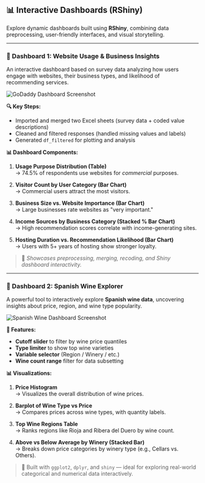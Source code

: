 ## 📊 Interactive Dashboards (RShiny)

Explore dynamic dashboards built using **RShiny**, combining data preprocessing, user-friendly interfaces, and visual storytelling.

---

### 🧼 Dashboard 1: Website Usage & Business Insights

An interactive dashboard based on survey data analyzing how users engage with websites, their business types, and likelihood of recommending services.

![GoDaddy Dashboard Screenshot](https://github.com/choulythy/Dashboard-Rshiny-/blob/main/Screenshot%202025-04-07%20at%204.02.50%20in%20the%20afternoon.png)

**🔍 Key Steps:**
- Imported and merged two Excel sheets (survey data + coded value descriptions)
- Cleaned and filtered responses (handled missing values and labels)
- Generated `df_filtered` for plotting and analysis

**📊 Dashboard Components:**
1. **Usage Purpose Distribution (Table)**  
   → 74.5% of respondents use websites for *commercial* purposes.

2. **Visitor Count by User Category (Bar Chart)**  
   → Commercial users attract the most visitors.

3. **Business Size vs. Website Importance (Bar Chart)**  
   → Large businesses rate websites as "very important."

4. **Income Sources by Business Category (Stacked % Bar Chart)**  
   → High recommendation scores correlate with income-generating sites.

5. **Hosting Duration vs. Recommendation Likelihood (Bar Chart)**  
   → Users with 5+ years of hosting show stronger loyalty.

> 📌 *Showcases preprocessing, merging, recoding, and Shiny dashboard interactivity.*

---

### 🍷 Dashboard 2: Spanish Wine Explorer

A powerful tool to interactively explore **Spanish wine data**, uncovering insights about price, region, and wine type popularity.

![Spanish Wine Dashboard Screenshot](https://github.com/choulythy/Dashboard-Rshiny-/blob/main/Screenshot%202025-04-07%20at%204.01.45%20in%20the%20afternoon.png)

**🔧 Features:**
- **Cutoff slider** to filter by wine price quantiles  
- **Type limiter** to show top wine varieties  
- **Variable selector** (Region / Winery / etc.)  
- **Wine count range** filter for data subsetting

**📊 Visualizations:**
1. **Price Histogram**  
   → Visualizes the overall distribution of wine prices.

2. **Barplot of Wine Type vs Price**  
   → Compares prices across wine types, with quantity labels.

3. **Top Wine Regions Table**  
   → Ranks regions like Rioja and Ribera del Duero by wine count.

4. **Above vs Below Average by Winery (Stacked Bar)**  
   → Breaks down price categories by winery type (e.g., Cellars vs. Others).

> 🧠 Built with `ggplot2`, `dplyr`, and `shiny` — ideal for exploring real-world categorical and numerical data interactively.
